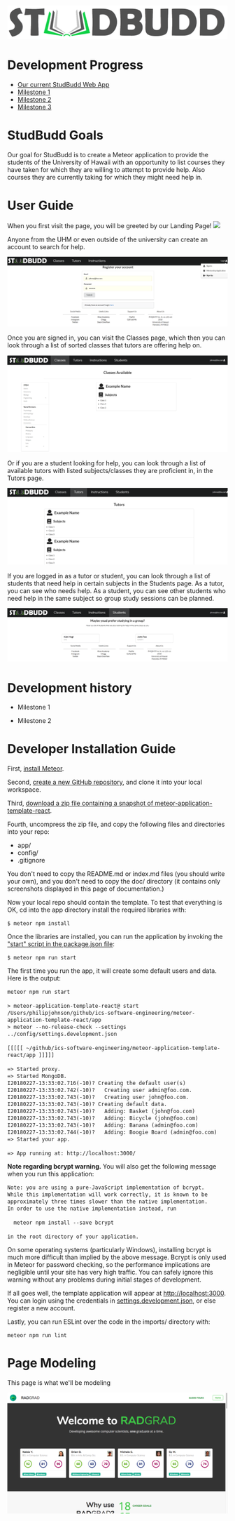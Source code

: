 <img src="doc/StudBudd3-transperent.png">

# Development Progress 
- [Our current StudBudd Web App](http://studbudd.meteorapp.com/#/)
- [Milestone 1](https://github.com/studbudd/studbudd/projects/1) 
- [Milestone 2](https://github.com/studbudd/studbudd/projects/2) 
- [Milestone 3](https://github.com/studbudd/studbudd/projects/3) 


# StudBudd Goals

Our goal for StudBudd is to create a Meteor application to provide the students of  the University of Hawaii with an opportunity to list courses they have taken for which they are willing to attempt to provide help. Also courses they are currently taking for which they might need help in.

# User Guide

When you first visit the page, you will be greeted by our Landing Page!
<img src="doc/LPupdated.png">

Anyone from the UHM or even outside of the university can create an account to search for help.

<img src="doc/registerPage.png">

Once you are signed in, you can visit the Classes page, which then you can look through a list of sorted classes that tutors are offering help on.

<img src="doc/classesAvailable.png">

Or if you are a student looking for help, you can look through a list of available tutors with listed subjects/classes they are proficient in, in the Tutors page.

<img src="doc/tutorsAvailable.png">

If you are logged in as a tutor or student, you can look through a list of students that need help in certain subjects in the Students page. As a tutor, you can see who needs help. As a student, you can see other students who need help in the same subject so group study sessions can be planned. 

<img src="doc/studentsList.png">

# Development history
- Milestone 1

- Milestone 2

# Developer Installation Guide

First, [install Meteor](https://www.meteor.com/install).

Second, [create a new GitHub repository](https://help.github.com/articles/create-a-repo/), and clone it into your local workspace.

Third, [download a zip file containing a snapshot of meteor-application-template-react](https://github.com/ics-software-engineering/meteor-application-template-react/archive/master.zip).

Fourth, uncompress the zip file, and copy the following files and directories into your repo:

  * app/  
  * config/
  * .gitignore
  
You don't need to copy the README.md or index.md files (you should write your own), and you don't need to copy the doc/ directory (it contains only screenshots displayed in this page of documentation.)

Now your local repo should contain the template. To test that everything is OK, cd into the app directory install the required libraries with:


```
$ meteor npm install
```

Once the libraries are installed, you can run the application by invoking the ["start" script in the package.json file](https://github.com/ics-software-engineering/meteor-application-template-react/blob/master/app/package.json):

```
$ meteor npm run start
```

The first time you run the app, it will create some default users and data. Here is the output:

```
meteor npm run start

> meteor-application-template-react@ start /Users/philipjohnson/github/ics-software-engineering/meteor-application-template-react/app
> meteor --no-release-check --settings ../config/settings.development.json

[[[[[ ~/github/ics-software-engineering/meteor-application-template-react/app ]]]]]

=> Started proxy.                             
=> Started MongoDB.                           
I20180227-13:33:02.716(-10)? Creating the default user(s)
I20180227-13:33:02.742(-10)?   Creating user admin@foo.com.
I20180227-13:33:02.743(-10)?   Creating user john@foo.com.
I20180227-13:33:02.743(-10)? Creating default data.
I20180227-13:33:02.743(-10)?   Adding: Basket (john@foo.com)
I20180227-13:33:02.743(-10)?   Adding: Bicycle (john@foo.com)
I20180227-13:33:02.743(-10)?   Adding: Banana (admin@foo.com)
I20180227-13:33:02.744(-10)?   Adding: Boogie Board (admin@foo.com)
=> Started your app.

=> App running at: http://localhost:3000/
```


**Note regarding bcrypt warning.** You will also get the following message when you run this application:

```
Note: you are using a pure-JavaScript implementation of bcrypt.
While this implementation will work correctly, it is known to be
approximately three times slower than the native implementation.
In order to use the native implementation instead, run

  meteor npm install --save bcrypt

in the root directory of your application.
```

On some operating systems (particularly Windows), installing bcrypt is much more difficult than implied by the above message. Bcrypt is only used in Meteor for password checking, so the performance implications are negligible until your site has very high traffic. You can safely ignore this warning without any problems during initial stages of development.

If all goes well, the template application will appear at [http://localhost:3000](http://localhost:3000).  You can login using the credentials in [settings.development.json](https://github.com/ics-software-engineering/meteor-application-template-react/blob/master/config/settings.development.json), or else register a new account.

Lastly, you can run ESLint over the code in the imports/ directory with:

```
meteor npm run lint
```

# Page Modeling

This page is what we'll be modeling

<img src="doc/template.png">

